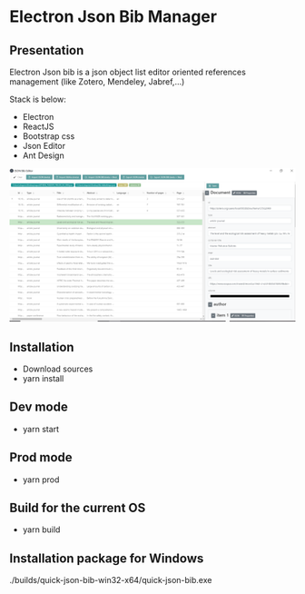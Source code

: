 # Electron Json Bib Manager

## Presentation

Electron Json bib is a json object list editor oriented references management (like Zotero, Mendeley, Jabref,...)

Stack is below:

- Electron
- ReactJS
- Bootstrap css
- Json Editor
- Ant Design

![electron-json-bib](/screenshots/2.png)

## Installation

- Download sources
- yarn install

## Dev mode

- yarn start

## Prod mode

- yarn prod

## Build for the current OS

- yarn build

## Installation package for Windows

./builds/quick-json-bib-win32-x64/quick-json-bib.exe






